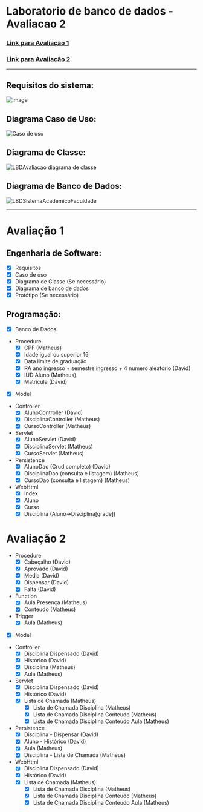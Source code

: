# Laboratorio de banco de dados - Avaliacao 2

### [Link para Avaliação 1](#avaliação-1)

### [Link para Avaliação 2](#avaliação-2)

---

## Requisitos do sistema:
![image](https://github.com/Aoba-zl/Laboratorio-de-banco-de-dados-Avaliacao02/assets/99504777/7f083fd7-2b81-4417-b58c-8d193acfbfcb)

## Diagrama Caso de Uso:
![Caso de uso](https://github.com/Aoba-zl/Laboratorio-de-banco-de-dados-Avaliacao02/assets/99504777/fc813e8a-06e7-49d1-8e2e-31a96d2f08ec)

## Diagrama de Classe:
![LBDAvaliacao diagrama de classe](https://github.com/Aoba-zl/Laboratorio-de-banco-de-dados-Avaliacao02/assets/99504777/7a43518a-0445-4a8c-a833-867d8c5405e0)

## Diagrama de Banco de Dados:
![LBDSistemaAcademicoFaculdade](https://github.com/Aoba-zl/Laboratorio-de-banco-de-dados-Avaliacao02/assets/99504777/c033cde5-7d8c-48ec-a02c-2341ef4063ac)

---
# Avaliação 1
## Engenharia de Software:
- [x] Requisitos
- [x] Caso de uso
- [x] Diagrama de Classe (Se necessário)
- [x] Diagrama de banco de dados
- [x] Protótipo (Se necessário)

## Programação:
- [x] Banco de Dados
- Procedure
    - [x] CPF (Matheus)
    - [x] Idade igual ou superior 16
    - [x] Data limite de graduação
    - [x] RA ano ingresso + semestre ingresso + 4 numero aleatorio (David)
    - [x] IUD Aluno (Matheus)
    - [x] Matricula (David)
- [x] Model
- Controller
    - [x] AlunoController (David)
    - [x] DisciplinaController (Matheus)
    - [x] CursoController (Matheus)
- Servlet
    - [x] AlunoServlet (David)
    - [x] DisciplinaServlet (Matheus)
    - [x] CursoServlet (Matheus)
- Persistence
    - [x] AlunoDao (Crud completo) (David)
    - [x] DisciplinaDao (consulta e listagem) (Matheus)
    - [x] CursoDao (consulta e listagem) (Matheus)
- WebHtml
    - [x] Index
    - [x] Aluno
    - [x] Curso
    - [x] Disciplina (Aluno->Disciplina[grade])

# Avaliação 2
- Procedure
    - [x] Cabeçalho (David)
    - [x] Aprovado (David)
    - [x] Media (David)
    - [x] Dispensar (David)
    - [x] Falta (David)
- Function
    - [x] Aula Presença (Matheus)
    - [x] Conteudo (Matheus)
- Trigger
    - [x] Aula (Matheus)
- [x] Model
- Controller
    - [x] Disciplina Dispensado (David)
    - [x] Histórico (David)
    - [x] Disciplina (Matheus)
    - [x] Aula (Matheus)
- Servlet
    - [x] Disciplina Dispensado (David)
    - [x] Histórico (David)
    - [x] Lista de Chamada (Matheus)
        - [x] Lista de Chamada Disciplina (Matheus)
        - [x] Lista de Chamada Disciplina Conteudo (Matheus)
        - [x] Lista de Chamada Disciplina Conteudo Aula (Matheus)
- Persistence
    - [x] Disciplina - Dispensar (David)
    - [x] Aluno - Histórico (David)
    - [x] Aula (Matheus)
    - [x] Disciplina - Lista de Chamada (Matheus)
- WebHtml
    - [x] Disciplina Dispensado (David)
    - [x] Histórico (David)
    - [x] Lista de Chamada (Matheus)
        - [x] Lista de Chamada Disciplina (Matheus)
        - [x] Lista de Chamada Disciplina Conteudo (Matheus)
        - [x] Lista de Chamada Disciplina Conteudo Aula (Matheus)
